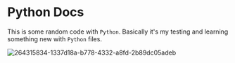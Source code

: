 # Python Docs
This is some random code with `Python`. Basically it's my testing and learning something new with `Python` files.

![264315834-1337d18a-b778-4332-a8fd-2b89dc05adeb](https://github.com/vytautasmatukynas/Python-Docs/assets/51360361/502bacfb-d7d5-4137-8ab2-3bd4fd63b014)
